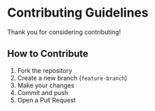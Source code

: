 # Contributing Guidelines

Thank you for considering contributing!

## How to Contribute
1. Fork the repository
2. Create a new branch (`feature-branch`)
3. Make your changes
4. Commit and push
5. Open a Pull Request

